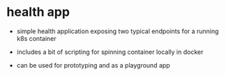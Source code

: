 # health app

- simple health application exposing two typical endpoints for a running k8s container
- includes a bit of scripting for spinning container locally in docker

- can be used for prototyping and as a playground app